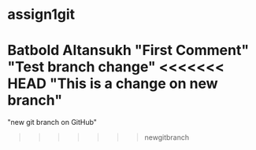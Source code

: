# assign1git
Batbold Altansukh
"First Comment"
"Test branch change"
<<<<<<< HEAD
"This is a change on new branch"
=======
"new git branch on GitHub"
>>>>>>> newgitbranch
